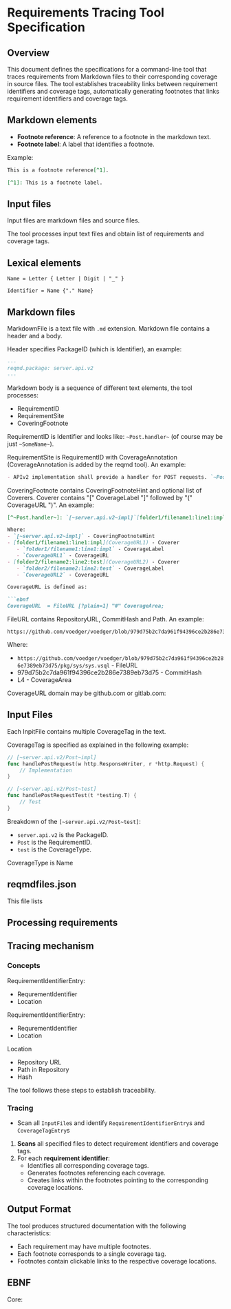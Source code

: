 # Requirements Tracing Tool Specification

## Overview

This document defines the specifications for a command-line tool that traces requirements from Markdown files to their corresponding coverage in source files. The tool establishes traceability links between requirement identifiers and coverage tags, automatically generating footnotes that links requirement identifiers and coverage tags.

## Markdown elements

- **Footnote reference**: A reference to a footnote in the markdown text.
- **Footnote label**: A label that identifies a footnote.

Example:

```markdown
This is a footnote reference[^1].

[^1]: This is a footnote label.
```

## Input files

Input files are markdown files and source files.

The tool processes input text files and obtain list of requirements and coverage tags.

## Lexical elements

```ebnf
Name = Letter { Letter | Digit | "_" }

Identifier = Name {"." Name}
```

## Markdown files

MarkdownFile is a text file with `.md` extension. Markdown file contains a header and a body.

Header specifies PackageID (which is Identifier), an example:

```markdown
---
reqmd.package: server.api.v2
---
```

Markdown body is a sequence of different text elements, the tool processes:

- RequirementID
- RequirementSite
- CoveringFootnote

RequirementID is Identifier and looks like: `~Post.handler~` (of course may be just `~SomeName~`).

RequirementSite is RequirementID with CoverageAnnotation (CoverageAnnotation is added by the reqmd tool). An example:

```markdown
- APIv2 implementation shall provide a handler for POST requests. `~Post.handler~`coverers[^~Post.handler~].
```

CoveringFootnote contains CoveringFootnoteHint and optional list of Coverers. Coverer contains "[" CoverageLabel "]"  followed by "(" CoverageURL ")". An example:

```markdown
[^~Post.handler~]: `[~server.api.v2~impl]`[folder1/filename1:line1:impl](CoverageURL1), [folder2/filename2:line2:test](CoverageURL2)...

Where:
- `[~server.api.v2~impl]` - CoveringFootnoteHint
- [folder1/filename1:line1:impl](CoverageURL1) - Coverer
   - `folder1/filename1:line1:impl` - CoverageLabel
   - `CoverageURL1` - CoverageURL
- [folder2/filename2:line2:test](CoverageURL2) - Coverer
   - `folder2/filename2:line2:test` - CoverageLabel
   - `CoverageURL2` - CoverageURL

CoverageURL is defined as:

```ebnf
CoverageURL  = FileURL [?plain=1] "#" CoverageArea;
```

FileURL contains RepositoryURL, CommitHash and Path. An example:

```text
https://github.com/voedger/voedger/blob/979d75b2c7da961f94396ce2b286e7389eb73d75/pkg/sys/sys.vsql#L4
```

Where:

- `https://github.com/voedger/voedger/blob/979d75b2c7da961f94396ce2b286e7389eb73d75/pkg/sys/sys.vsql` - FileURL
- 979d75b2c7da961f94396ce2b286e7389eb73d75 - CommitHash
- L4 - CoverageArea

CoverageURL domain may be github.com or gitlab.com:

## Input Files

Each InpitFile contains multiple CoverageTag in the text.

CoverageTag is specified as explained in the following example:

```go
// [~server.api.v2/Post~impl]
func handlePostRequest(w http.ResponseWriter, r *http.Request) {
    // Implementation
}

// [~server.api.v2/Post~test]
func handlePostRequestTest(t *testing.T) {
    // Test
}
```

Breakdown of the `[~server.api.v2/Post~test]`:

- `server.api.v2` is the PackageID.
- `Post` is the RequirementID.
- `test` is the CoverageType.

CoverageType is Name

## reqmdfiles.json

This file lists 

## Processing requirements

## Tracing mechanism

### Concepts

RequirementIdentifierEntry:

- RequrementIdentifier
- Location

RequirementIdentifierEntry:

- RequrementIdentifier
- Location

Location

- Repository URL
- Path in Repository
- Hash

The tool follows these steps to establish traceability.

### Tracing

- Scan all `InputFile`s and identify `RequirementIdentifierEntry`s and `CoverageTagEntry`s


1. **Scans** all specified files to detect requirement identifiers and coverage tags.
2. For each **requirement identifier**:
   - Identifies all corresponding coverage tags.
   - Generates footnotes referencing each coverage.
   - Creates links within the footnotes pointing to the corresponding coverage locations.

## Output Format

The tool produces structured documentation with the following characteristics:

- Each requirement may have multiple footnotes.
- Each footnote corresponds to a single coverage tag.
- Footnotes contain clickable links to the respective coverage locations.

## EBNF

Core:

